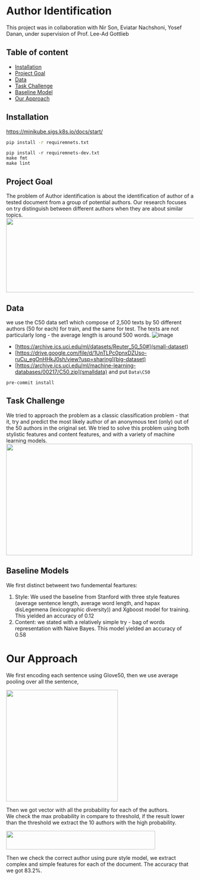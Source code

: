 # Author Identification

This project was in collaboration with Nir Son, Eviatar Nachshoni, Yosef Danan, under supervision of Prof. Lee-Ad Gottlieb

## Table of content

- [Installation](#installation)
- [Project Goal](#project-goal)
- [Data](#data)
- [Task Challenge](#task-challenge)
- [Baseline Model](#our-approach)
- [Our Approach](#our-approach)

## Installation
https://minikube.sigs.k8s.io/docs/start/
```cmd
pip install -r requiremnets.txt
```

```
pip install -r requiremnets-dev.txt
make fmt
make lint
```
## Project Goal

The problem of Author identification is about the identification of  author of a tested document from a group of potential authors.
Our research focuses on try distinguish between different authors when they are about similar topics. 
<a href="url"><img src="https://user-images.githubusercontent.com/61500507/202146367-b53f777a-40fd-4108-aa1c-3e2c291d979d.png" height="200" width="600" ></a>


## Data
we use the C50 data set1 which compose of 2,500 texts by 50 different authors (50 for each) for train, and the same for test. The texts are not particularly long - the average length is around 500 words. 
![image](https://user-images.githubusercontent.com/61500507/184867169-e786e565-33e5-4e11-b664-bac23c32ed63.png)

-  [https://archive.ics.uci.edu/ml/datasets/Reuter_50_50#](small-dataset)
- [https://drive.google.com/file/d/1UnTLPc0pnxDZUso-ruCu_egOnHHkJ0sh/view?usp=sharing](big-dataset)
- [https://archive.ics.uci.edu/ml/machine-learning-databases/00217/C50.zip](smalldata) and put `Data\C50`



`pre-commit install`

## Task Challenge

We tried to approach the problem as a classic classification problem -
that it, try and predict the most likely author of an anonymous text (only) out
of the 50 authors in the original set. We tried to solve this problem using both
stylistic features and content features, and with a variety of machine learning
models.
<a href="url"><img src="https://user-images.githubusercontent.com/61500507/202150225-fda584c2-63da-46b0-a8c6-2dd5eb500bce.png" height="300" width="500" ></a>

## Baseline Models
We first distinct betweent two fundemental feartures: 
1. Style: 
We used the baseline from Stanford with three style features (average sentence length, average word length, and hapax disLegemena (lexicographic diversity)) and Xgboost model for training. This yielded an accuracy of 0.12	
2. Content:
we stated with a relatively simple try - bag of words representation with Naive Bayes. This model yielded an accuracy of 0.58

# Our Approach 
We first encoding each sentence using Glove50, then we use average pooling over all the sentence,

<a href="url"><img src="https://user-images.githubusercontent.com/61500507/184868989-47c10e3a-7c86-4b88-b774-c759c2e8ae98.png" height="300" width="300" ></a>

Then we got vector with all the probability for each of the authors.  
We check the max probability in compare to threshold, if the result lower than the threshold we extract the 10 authors with the high probability.

<a href="url"><img src="https://user-images.githubusercontent.com/61500507/184871278-8e365b09-4b56-4658-b9bc-d562112f3333.png" height="50" width="400" ></a>

Then we check the correct author using pure style model, we extract complex and simple features for each of the document. The accuracy that we got 83.2%.

